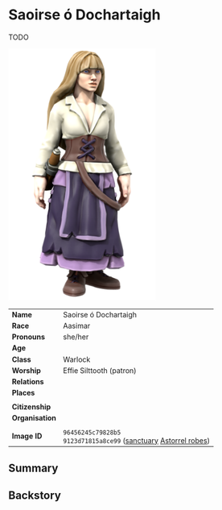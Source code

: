 # Saoirse ó Dochartaigh

TODO

<img src="https://raw.githubusercontent.com/jesskelsall/astarus-images/main/people/portraits/96456245c79828b5.png" height="500" />

|||
| --- | --- |
| **Name** | Saoirse ó Dochartaigh | character.3
| **Race** | Aasimar |
| **Pronouns** | she/her |
| **Age** | |
| **Class** | Warlock |
| **Worship** | Effie Silttooth (patron) |
| **Relations** | |
| **Places** | |
|||
| **Citizenship** | |
| **Organisation** | |
|||
| **Image ID** | `96456245c79828b5`<br />`9123d71815a8ce99` ([sanctuary](../organisations/astorrel/sanctuary.md) [Astorrel robes](../organisations/astorrel/uniforms/astorrel-robes.md)) |

## Summary

## Backstory
